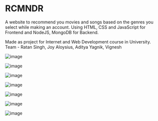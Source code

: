 # RCMNDR

A website to recommend you movies and songs based on the genres you select while making an account.
Using HTML, CSS and JavaScript for Frontend and NodeJS, MongoDB for Backend.

Made as project for Internet and Web Development course in University. Team - Ratan Singh, Joy Aloysius, Aditya Yagnik, Vignesh 


![image](https://user-images.githubusercontent.com/79780676/202685223-0c6d2a66-94fd-4145-87f9-df24082014d7.png)

![image](https://user-images.githubusercontent.com/79780676/202685469-bb55ddb5-a1ae-4e01-b48d-92332bd46b63.png)

![image](https://user-images.githubusercontent.com/79780676/202686128-9e5f41fa-0358-459a-a08b-9a9a73b44b19.png)

![image](https://user-images.githubusercontent.com/79780676/202686553-be891a35-d3e1-4b71-ba83-c48b0b1924de.png)

![image](https://user-images.githubusercontent.com/79780676/202687707-c74791cf-a951-42d9-990c-d4e8f7486b96.png)

![image](https://user-images.githubusercontent.com/79780676/202687792-58a72b2f-a992-4b1f-9b79-0cf573dcfe21.png)

![image](https://user-images.githubusercontent.com/79780676/202687894-a88ca6e7-d49e-4c41-906e-dbc6def690ce.png)

